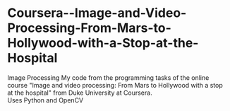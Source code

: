 # Coursera--Image-and-Video-Processing-From-Mars-to-Hollywood-with-a-Stop-at-the-Hospital
Image Processing My code from the programming tasks of the online course "Image and video processing: From Mars to Hollywood with a stop at the hospital" from Duke University at Coursera.  
Uses Python and OpenCV
